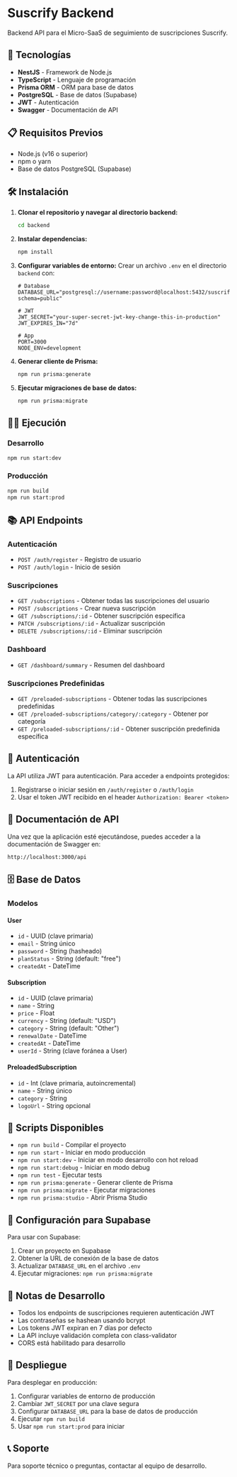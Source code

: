 # Suscrify Backend

Backend API para el Micro-SaaS de seguimiento de suscripciones Suscrify.

## 🚀 Tecnologías

- **NestJS** - Framework de Node.js
- **TypeScript** - Lenguaje de programación
- **Prisma ORM** - ORM para base de datos
- **PostgreSQL** - Base de datos (Supabase)
- **JWT** - Autenticación
- **Swagger** - Documentación de API

## 📋 Requisitos Previos

- Node.js (v16 o superior)
- npm o yarn
- Base de datos PostgreSQL (Supabase)

## 🛠️ Instalación

1. **Clonar el repositorio y navegar al directorio backend:**
   ```bash
   cd backend
   ```

2. **Instalar dependencias:**
   ```bash
   npm install
   ```

3. **Configurar variables de entorno:**
   Crear un archivo `.env` en el directorio `backend` con:
   ```env
   # Database
   DATABASE_URL="postgresql://username:password@localhost:5432/suscrify?schema=public"
   
   # JWT
   JWT_SECRET="your-super-secret-jwt-key-change-this-in-production"
   JWT_EXPIRES_IN="7d"
   
   # App
   PORT=3000
   NODE_ENV=development
   ```

4. **Generar cliente de Prisma:**
   ```bash
   npm run prisma:generate
   ```

5. **Ejecutar migraciones de base de datos:**
   ```bash
   npm run prisma:migrate
   ```

## 🏃‍♂️ Ejecución

### Desarrollo
```bash
npm run start:dev
```

### Producción
```bash
npm run build
npm run start:prod
```

## 📚 API Endpoints

### Autenticación
- `POST /auth/register` - Registro de usuario
- `POST /auth/login` - Inicio de sesión

### Suscripciones
- `GET /subscriptions` - Obtener todas las suscripciones del usuario
- `POST /subscriptions` - Crear nueva suscripción
- `GET /subscriptions/:id` - Obtener suscripción específica
- `PATCH /subscriptions/:id` - Actualizar suscripción
- `DELETE /subscriptions/:id` - Eliminar suscripción

### Dashboard
- `GET /dashboard/summary` - Resumen del dashboard

### Suscripciones Predefinidas
- `GET /preloaded-subscriptions` - Obtener todas las suscripciones predefinidas
- `GET /preloaded-subscriptions/category/:category` - Obtener por categoría
- `GET /preloaded-subscriptions/:id` - Obtener suscripción predefinida específica

## 🔐 Autenticación

La API utiliza JWT para autenticación. Para acceder a endpoints protegidos:

1. Registrarse o iniciar sesión en `/auth/register` o `/auth/login`
2. Usar el token JWT recibido en el header `Authorization: Bearer <token>`

## 📖 Documentación de API

Una vez que la aplicación esté ejecutándose, puedes acceder a la documentación de Swagger en:
```
http://localhost:3000/api
```

## 🗄️ Base de Datos

### Modelos

#### User
- `id` - UUID (clave primaria)
- `email` - String único
- `password` - String (hasheado)
- `planStatus` - String (default: "free")
- `createdAt` - DateTime

#### Subscription
- `id` - UUID (clave primaria)
- `name` - String
- `price` - Float
- `currency` - String (default: "USD")
- `category` - String (default: "Other")
- `renewalDate` - DateTime
- `createdAt` - DateTime
- `userId` - String (clave foránea a User)

#### PreloadedSubscription
- `id` - Int (clave primaria, autoincremental)
- `name` - String único
- `category` - String
- `logoUrl` - String opcional

## 🧪 Scripts Disponibles

- `npm run build` - Compilar el proyecto
- `npm run start` - Iniciar en modo producción
- `npm run start:dev` - Iniciar en modo desarrollo con hot reload
- `npm run start:debug` - Iniciar en modo debug
- `npm run test` - Ejecutar tests
- `npm run prisma:generate` - Generar cliente de Prisma
- `npm run prisma:migrate` - Ejecutar migraciones
- `npm run prisma:studio` - Abrir Prisma Studio

## 🔧 Configuración para Supabase

Para usar con Supabase:

1. Crear un proyecto en Supabase
2. Obtener la URL de conexión de la base de datos
3. Actualizar `DATABASE_URL` en el archivo `.env`
4. Ejecutar migraciones: `npm run prisma:migrate`

## 📝 Notas de Desarrollo

- Todos los endpoints de suscripciones requieren autenticación JWT
- Las contraseñas se hashean usando bcrypt
- Los tokens JWT expiran en 7 días por defecto
- La API incluye validación completa con class-validator
- CORS está habilitado para desarrollo

## 🚀 Despliegue

Para desplegar en producción:

1. Configurar variables de entorno de producción
2. Cambiar `JWT_SECRET` por una clave segura
3. Configurar `DATABASE_URL` para la base de datos de producción
4. Ejecutar `npm run build`
5. Usar `npm run start:prod` para iniciar

## 📞 Soporte

Para soporte técnico o preguntas, contactar al equipo de desarrollo. 